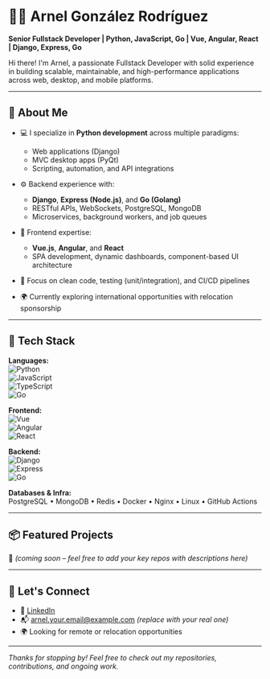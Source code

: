 # 👨‍💻 Arnel González Rodríguez

**Senior Fullstack Developer | Python, JavaScript, Go | Vue, Angular, React | Django, Express, Go**

Hi there! I'm Arnel, a passionate Fullstack Developer with solid experience in building scalable, maintainable, and high-performance applications across web, desktop, and mobile platforms.

---

## 🚀 About Me

- 💻 I specialize in **Python development** across multiple paradigms:  
  - Web applications (Django)  
  - MVC desktop apps (PyQt)  
  - Scripting, automation, and API integrations  

- ⚙️ Backend experience with:  
  - **Django**, **Express (Node.js)**, and **Go (Golang)**  
  - RESTful APIs, WebSockets, PostgreSQL, MongoDB  
  - Microservices, background workers, and job queues

- 🧩 Frontend expertise:  
  - **Vue.js**, **Angular**, and **React**  
  - SPA development, dynamic dashboards, component-based UI architecture

- 🧪 Focus on clean code, testing (unit/integration), and CI/CD pipelines

- 🌍 Currently exploring international opportunities with relocation sponsorship

---

## 🧠 Tech Stack

**Languages:**  
![Python](https://img.shields.io/badge/Python-3776AB?style=flat&logo=python&logoColor=white)  
![JavaScript](https://img.shields.io/badge/JavaScript-F7DF1E?style=flat&logo=javascript&logoColor=black)  
![TypeScript](https://img.shields.io/badge/TypeScript-3178C6?style=flat&logo=typescript&logoColor=white)  
![Go](https://img.shields.io/badge/Go-00ADD8?style=flat&logo=go&logoColor=white)

**Frontend:**  
![Vue](https://img.shields.io/badge/Vue.js-4FC08D?style=flat&logo=vue.js&logoColor=white)  
![Angular](https://img.shields.io/badge/Angular-DD0031?style=flat&logo=angular&logoColor=white)  
![React](https://img.shields.io/badge/React-61DAFB?style=flat&logo=react&logoColor=black)

**Backend:**  
![Django](https://img.shields.io/badge/Django-092E20?style=flat&logo=django&logoColor=white)  
![Express](https://img.shields.io/badge/Express.js-000000?style=flat&logo=express&logoColor=white)  
![Go](https://img.shields.io/badge/Go-00ADD8?style=flat&logo=go&logoColor=white)

**Databases & Infra:**  
PostgreSQL • MongoDB • Redis • Docker • Nginx • Linux • GitHub Actions

---

## 📦 Featured Projects

🚧 *(coming soon – feel free to add your key repos with descriptions here)*

---

## 🤝 Let's Connect

- 🔗 [LinkedIn](https://www.linkedin.com/in/arnel-gonz%C3%A1lez-rodr%C3%ADguez-3b0a521a2/)
- 📬 arnel.your.email@example.com *(replace with your real one)*
- 🌍 Looking for remote or relocation opportunities

---

_Thanks for stopping by! Feel free to check out my repositories, contributions, and ongoing work._
